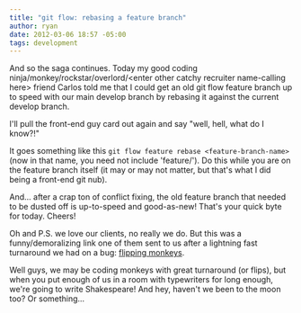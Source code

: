 ```yaml
---
title: "git flow: rebasing a feature branch"
author: ryan
date: 2012-03-06 18:57 -05:00
tags: development
---
```


And so the saga continues. Today my good coding ninja/monkey/rockstar/overlord/&lt;enter other catchy recruiter name-calling here&gt; friend Carlos told me that I could get an old git flow feature branch up to speed with our main develop branch by rebasing it against the current develop branch.

I'll pull the front-end guy card out again and say "well, hell, what do I know?!"

It goes something like this `git flow feature rebase <feature-branch-name>` (now in that name, you need not include 'feature/'). Do this while you are on the feature branch itself (it may or may not matter, but that's what I did being a front-end git nub).

And... after a crap ton of conflict fixing, the old feature branch that needed to be dusted off is up-to-speed and good-as-new! That's your quick byte for today. Cheers!

Oh and P.S. we love our clients, no really we do. But this was a funny/demoralizing link one of them sent to us after a lightning fast turnaround we had on a bug: [flipping monkeys](http://www.youtube.com/watch?v=jEuBpa0zXrc).

Well guys, we may be coding monkeys with great turnaround (or flips), but when you put enough of us in a room with typewriters for long enough, we're going to write Shakespeare! And hey, haven't we been to the moon too? Or something...
